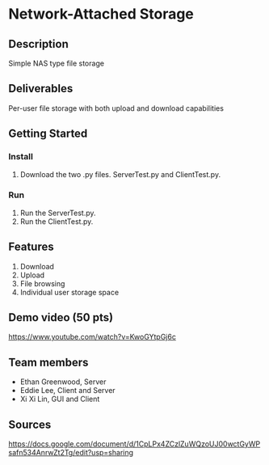 # Network-Attached Storage

## Description
Simple NAS type file storage

## Deliverables
Per-user file storage with both upload and download capabilities

## Getting Started
### Install
1. Download the two .py files. ServerTest.py and ClientTest.py.

### Run 
1. Run the ServerTest.py.
2. Run the ClientTest.py.

## Features 
1. Download
2. Upload
3. File browsing
4. Individual user storage space

## Demo video (50 pts)
https://www.youtube.com/watch?v=KwoGYtpGj6c

## Team members
* Ethan Greenwood, Server
* Eddie Lee, Client and Server
* Xi Xi Lin, GUI and Client

## Sources
https://docs.google.com/document/d/1CpLPx4ZCzlZuWQzoUJ00wctGyWPsafn534AnrwZt2Tg/edit?usp=sharing
